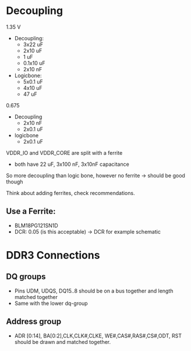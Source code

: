 # Decoupling
1.35 V
- Decoupling:
	- 3x22 uF
	- 2x10 uF
	- 1 uF
	- 0.1x10 uF
	- 2x10 nF
- Logicbone:
	- 5x0.1 uF
	- 4x10 uF
	- 47 uF

0.675
- Decoupling
	- 2x10 nF
	- 2x0.1 uF
- logicbone
	- 2x0.1 uF

VDDR_IO and VDDR_CORE are split with a ferrite
- both have 22 uF, 3x100 nF, 3x10nF capacitance

So more decoupling than logic bone, however no ferrite -> should be good though

Think about adding ferrites, check recommendations.

## Use a Ferrite:
- BLM18PG121SN1D
- DCR: 0.05 (is this acceptable) -> DCR for example schematic 

# DDR3 Connections
## DQ groups
- Pins UDM, UDQS, DQ15..8 should be on a bus together and length matched together
- Same with the lower dq-group

## Address group
- ADR [0:14], BA[0:2],CLK,CLK#,CLKE, WE#,CAS#,RAS#,CS#,ODT, RST should be drawn and matched together.